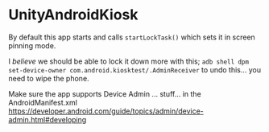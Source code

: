 UnityAndroidKiosk
==============================

By default this app starts and calls `startLockTask()` which sets it in screen pinning mode.

I *believe* we should be able to lock it down more with this;
`adb shell dpm set-device-owner com.android.kiosktest/.AdminReceiver`
to undo this... you need to wipe the phone.

Make sure the app supports Device Admin ... stuff... in the AndroidManifest.xml
https://developer.android.com/guide/topics/admin/device-admin.html#developing
